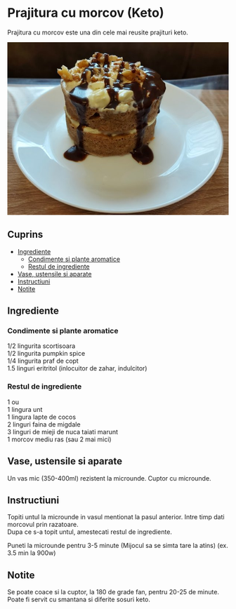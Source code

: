 <!-- omit in toc -->
# Prajitura cu morcov (Keto)

Prajitura cu morcov este una din cele mai reusite prajituri keto.

![prajitura cu morcov keto](./prajitura-morcov.jpg)

<!-- omit in toc -->
## Cuprins

- [Ingrediente](#ingrediente)
  - [Condimente si plante aromatice](#condimente-si-plante-aromatice)
  - [Restul de ingrediente](#restul-de-ingrediente)
- [Vase, ustensile si aparate](#vase-ustensile-si-aparate)
- [Instructiuni](#instructiuni)
- [Notite](#notite)

## Ingrediente

### Condimente si plante aromatice

1/2 lingurita scortisoara  
1/2 lingurita pumpkin spice  
1/4 lingurita praf de copt  
1.5 linguri eritritol (inlocuitor de zahar, indulcitor)

### Restul de ingrediente

1 ou  
1 lingura unt  
1 lingura lapte de cocos  
2 linguri faina de migdale  
3 linguri de mieji de nuca taiati marunt  
1 morcov mediu ras (sau 2 mai mici)

## Vase, ustensile si aparate

Un vas mic (350-400ml) rezistent la microunde.
Cuptor cu microunde.

## Instructiuni

Topiti untul la microunde in vasul mentionat la pasul anterior. Intre timp dati morcovul prin razatoare.  
Dupa ce s-a topit untul, amestecati restul de ingrediente.

Puneti la microunde pentru 3-5 minute (Mijocul sa se simta tare la atins) (ex. 3.5 min la 900w)

## Notite

Se poate coace si la cuptor, la 180 de grade fan, pentru 20-25 de minute.
Poate fi servit cu smantana si diferite sosuri keto.
